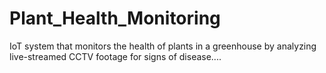 # Plant_Health_Monitoring
IoT system that monitors the health of plants in a greenhouse by analyzing live-streamed CCTV footage for signs of disease....
